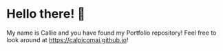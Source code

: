 # Hello there! :wave:

My name is Callie and you have found my Portfolio repository! Feel free to look around at https://calpicomai.github.io! 